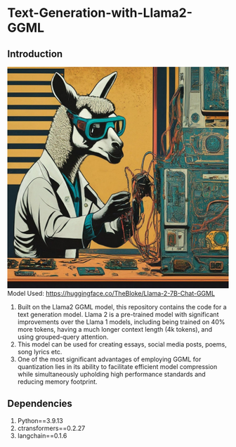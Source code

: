 # Text-Generation-with-Llama2-GGML

## Introduction
![Llama](https://github.com/rajdas2001/Text-Generation-with-Llama2-GGML/blob/main/llama.jpg)
Model Used: https://huggingface.co/TheBloke/Llama-2-7B-Chat-GGML

1. Built on the Llama2 GGML model, this repository contains the code for a text generation model. Llama 2 is a pre-trained model with significant improvements over the Llama 1 models, including being trained on 40% more tokens, having a much longer context length (4k tokens), and using grouped-query attention.
2. This model can be used for creating essays, social media posts, poems, song lyrics etc.
3. One of the most significant advantages of employing GGML for quantization lies in its ability to facilitate efficient model compression while simultaneously upholding high performance standards and reducing memory footprint.


## Dependencies
1. Python==3.9.13
2. ctransformers==0.2.27
3. langchain==0.1.6


